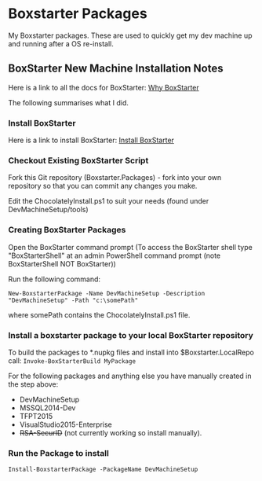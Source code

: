 # Boxstarter Packages

My Boxstarter packages. These are used to quickly get my dev machine up and running after a OS re-install.

## BoxStarter New Machine Installation Notes

Here is a link to all the docs for BoxStarter: [Why BoxStarter](http://boxstarter.org/WhyBoxstarter)

The following summarises what I did.

### Install BoxStarter

Here is a link to install BoxStarter: [Install BoxStarter](http://boxstarter.org/InstallBoxstarter)

### Checkout Existing BoxStarter Script

Fork this Git repository (Boxstarter.Packages) - fork into your own repository so that you can commit any changes you make.

Edit the ChocolatelyInstall.ps1 to suit your needs (found under DevMachineSetup/tools)

### Creating BoxStarter Packages

Open the BoxStarter command prompt (To access the BoxStarter shell type "BoxStarterShell" at an admin PowerShell command prompt (note BoxStarterShell NOT BoxStarter))

Run the following command:

```New-BoxstarterPackage -Name DevMachineSetup -Description "DevMachineSetup" -Path "c:\somePath"```

where somePath contains the ChocolatelyInstall.ps1 file.

### Install a boxstarter package to your local BoxStarter repository

To build the packages to *.nupkg files and install into $Boxstarter.LocalRepo call:
```Invoke-BoxStarterBuild MyPackage```

For the following packages and anything else you have manually created in the step above:

* DevMachineSetup
* MSSQL2014-Dev
* TFPT2015
* VisualStudio2015-Enterprise 
* ~~RSA-SecurID~~ (not currently working so install manually).

### Run the Package to install

```Install-BoxstarterPackage -PackageName DevMachineSetup```